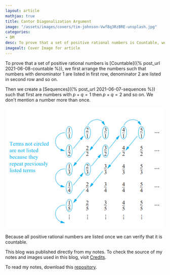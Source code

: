 ```yaml
---
layout: article
mathjax: true
title: Cantor Diagonalization Argument
image: "/assets/images/covers/tim-johnson-Vwf8q3RzBRE-unsplash.jpg"
categories:
- DM
desc: To prove that a set of positive rational numbers is Countable, we first arrange the numbers such that numbers with denominator 1 are listed in first row, denominator 2 are listed in second row and so on. 
imagealt: Cover Image for article
---
```


To prove that a set of positive rational numbers is [Countable]({% post_url 2021-06-08-countable %}), we first arrange the numbers such that numbers with denominator 1 are listed in first row, denominator 2 are listed in second row and so on.

Then we create a [Sequences]({% post_url 2021-06-07-sequences %}) such that first are numbers with $p+q = 1$ then $p+q=2$ and so on. We don't mention a number more than once.

































































































































































































































































































































































































<img src="../assets/images/posts/Pasted image 20210608090610.png"/>

Because all positive rational numbers are listed once we can verify that it is countable.

This blog was published directly from my notes.
To check the source of my notes and images used in this blog, visit <a href="/credits.html" target="_blank">Credits</a>.

To read my notes, download this <a href="https://github.com/bovem/CS" target="blank">repository</a>.